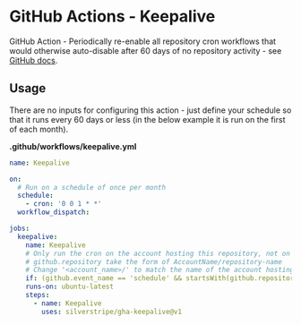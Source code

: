 # GitHub Actions - Keepalive

GitHub Action - Periodically re-enable all repository cron workflows that would otherwise auto-disable after 60 days of no repository activity - see [GitHub docs](https://docs.github.com/en/actions/learn-github-actions/usage-limits-billing-and-administration#disabling-and-enabling-workflows).

## Usage

There are no inputs for configuring this action - just define your schedule so that it runs every 60 days or less (in the below example it is run on the first of each month).

**.github/workflows/keepalive.yml**
```yml
name: Keepalive

on:
  # Run on a schedule of once per month
  schedule:
    - cron: '0 0 1 * *'
  workflow_dispatch:

jobs:
  keepalive:
    name: Keepalive
    # Only run the cron on the account hosting this repository, not on the accounts of forks
    # github.repository take the form of AccountName/repository-name
    # Change '<account_name>/' to match the name of the account hosting this repository
    if: (github.event_name == 'schedule' && startsWith(github.repository, '<account_name>/')) || (github.event_name != 'schedule')
    runs-on: ubuntu-latest
    steps:
      - name: Keepalive
        uses: silverstripe/gha-keepalive@v1
```
